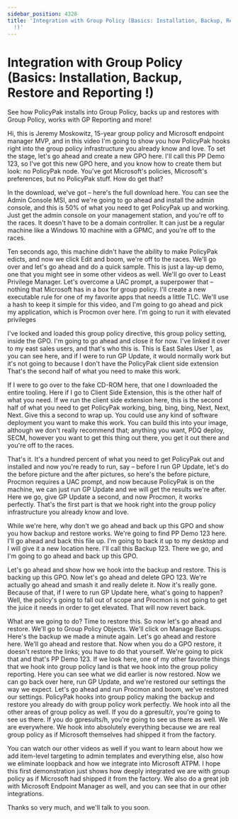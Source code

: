 ```yaml
---
sidebar_position: 4328
title: 'Integration with Group Policy (Basics: Installation, Backup, Restore and Reporting
  !)'
---
```


# Integration with Group Policy (Basics: Installation, Backup, Restore and Reporting !)

See how PolicyPak installs into Group Policy, backs up and restores with Group Policy, works with GP Reporting and more!

Hi, this is Jeremy Moskowitz, 15-year group policy and Microsoft endpoint manager MVP, and in this video I'm going to show you how PolicyPak hooks right into the group policy infrastructure you already know and love. To set the stage, let's go ahead and create a new GPO here. I'll call this PP Demo 123, so I've got this new GPO here, and you know how to create them but look: no PolicyPak node. You've got Microsoft's policies, Microsoft's preferences, but no PolicyPak stuff. How do get that?

In the download, we've got – here's the full download here. You can see the Admin Console MSI, and we're going to go ahead and install the admin console, and this is 50% of what you need to get PolicyPak up and working. Just get the admin console on your management station, and you're off to the races. It doesn't have to be a domain controller. It can just be a regular machine like a Windows 10 machine with a GPMC, and you're off to the races.

Ten seconds ago, this machine didn't have the ability to make PolicyPak edicts, and now we click Edit and boom, we're off to the races. We'll go over and let's go ahead and do a quick sample. This is just a lay-up demo, one that you might see in some other videos as well. We'll go over to Least Privilege Manager. Let's overcome a UAC prompt, a superpower that – nothing that Microsoft has in a box for group policy. I'll create a new executable rule for one of my favorite apps that needs a little TLC. We'll use a hash to keep it simple for this video, and I'm going to go ahead and pick my application, which is Procmon over here. I'm going to run it with elevated privileges

I've locked and loaded this group policy directive, this group policy setting, inside the GPO. I'm going to go ahead and close it for now. I've linked it over to my east sales users, and that's who this is. This is East Sales User 1, as you can see here, and if I were to run GP Update, it would normally work but it's not going to because I don't have the PolicyPak client side extension That's the second half of what you need to make this work.

If I were to go over to the fake CD-ROM here, that one I downloaded the entire tooling. Here if I go to Client Side Extension, this is the other half of what you need. If we run the client side extension here, this is the second half of what you need to get PolicyPak working, bing, bing, bing, Next, Next, Next. Give this a second to wrap up. You could use any kind of software deployment you want to make this work. You can build this into your image, although we don't really recommend that; anything you want, PDQ deploy, SECM, however you want to get this thing out there, you get it out there and you're off to the races.

That's it. It's a hundred percent of what you need to get PolicyPak out and installed and now you're ready to run, say – before I run GP Update, let's do the before picture and the after pictures, so here's the before picture, Procmon requires a UAC prompt, and now because PolicyPak is on the machine, we can just run GP Update and we will get the results we're after. Here we go, give GP Update a second, and now Procmon, it works perfectly. That's the first part is that we hook right into the group policy infrastructure you already know and love.

While we're here, why don't we go ahead and back up this GPO and show you how backup and restore works. We're going to find PP Demo 123 here. I'll go ahead and back this file up. I'm going to back it up to my desktop and I will give it a new location here. I'll call this Backup 123. There we go, and I'm going to go ahead and back up this GPO.

Let's go ahead and show how we hook into the backup and restore. This is backing up this GPO. Now let's go ahead and delete GPO 123. We're actually go ahead and smash it and really delete it. Now it's really gone. Because of that, if I were to run GP Update here, what's going to happen? Well, the policy's going to fall out of scope and Procmon is not going to get the juice it needs in order to get elevated. That will now revert back.

What are we going to do? Time to restore this. So now let's go ahead and restore. We'll go to Group Policy Objects. We'll click on Manage Backups. Here's the backup we made a minute again. Let's go ahead and restore here. We'll go ahead and restore that. Now when you do a GPO restore, it doesn't restore the links; you have to do that yourself. We're going to pick that and that's PP Demo 123. If we look here, one of my other favorite things that we hook into group policy land is that we hook into the group policy reporting. Here you can see what we did earlier is now restored. Now we can go back over here, run GP Update, and we're restored our settings the way we expect. Let's go ahead and run Procmon and boom, we've restored our settings. PolicyPak hooks into group policy making the backup and restore you already do with group policy work perfectly. We hook into all the other areas of group policy as well. If you do a gpresult/r, you're going to see us there. If you do gpresults/h, you're going to see us there as well. We are everywhere. We hook into absolutely everything because we are real group policy as if Microsoft themselves had shipped it from the factory.

You can watch our other videos as well if you want to learn about how we add item-level targeting to admin templates and everything else, also how we eliminate loopback and how we integrate into Microsoft ATPM. I hope this first demonstration just shows how deeply integrated we are with group policy as if Microsoft had shipped it from the factory. We also do a great job with Microsoft Endpoint Manager as well, and you can see that in our other integrations.

Thanks so very much, and we'll talk to you soon.